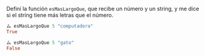 Definí la función `esMasLargoQue`, que recibe un número y un string, y me dice si el string tiene más letras que el número.

```haskell
ム esMasLargoQue 5 "computadora"
True

ム esMasLargoQue 5 "gato"
False
```

